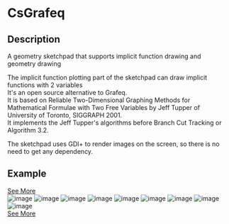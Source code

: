 ﻿# CsGrafeq
## Description
A geometry sketchpad that supports implicit function drawing and geometry drawing 

The implicit function plotting part of the sketchpad can draw implicit functions with 2 variables \
It's an open source alternative to Grafeq. \
It is based on Reliable Two-Dimensional Graphing Methods for Mathematical Formulae with Two Free Variables by Jeff Tupper of University of Toronto, SIGGRAPH 2001. \
It implements the Jeff Tupper's algorithms before Branch Cut Tracking or Algorithm 3.2. 

The sketchpad uses GDI+ to render images on the screen, so there is no need to get any dependency.


## Example

[See More](Example.md) \
![image](ExampleImage/Geometry.gif)
![image](ExampleImage/1-1.jpg)
![image](ExampleImage/1-2.jpg)
![image](ExampleImage/1-3.jpg)
![image](ExampleImage/1-4.jpg)
![image](ExampleImage/1-5.jpg)
![image](ExampleImage/1-6.jpg)
![image](ExampleImage/1-7.jpg)
![image](ExampleImage/1-8.jpg)\
[See More](Example.md)
